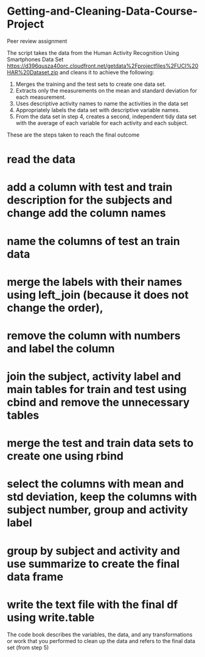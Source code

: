 # Getting-and-Cleaning-Data-Course-Project
Peer review assignment

The script takes the data from the 
Human Activity Recognition Using Smartphones Data Set
https://d396qusza40orc.cloudfront.net/getdata%2Fprojectfiles%2FUCI%20HAR%20Dataset.zip 
and cleans it to achieve the following:
1. Merges the training and the test sets to create one data set.
2. Extracts only the measurements on the mean and standard deviation for each measurement. 
3. Uses descriptive activity names to name the activities in the data set
4. Appropriately labels the data set with descriptive variable names. 
5. From the data set in step 4, creates a second, independent tidy data set with the average of each variable for each activity and each subject.

These are the steps taken to reach the final outcome

# read the data
# add a column with test and train description for the subjects and change add the column names
# name the columns of test an train data
# merge the labels with their names using left_join (because it does not change the order), 
# remove the column with numbers and label the column 
# join the subject, activity label and main tables for train and test using cbind and remove the unnecessary tables
# merge the test and train data sets to create one using rbind
# select the columns with mean and std deviation, keep the columns with subject number, group and activity label
# group by subject and activity and use summarize to create the final data frame
# write the text file with the final df using write.table

The code book describes the variables, the data, and any transformations or work that you performed to clean up the data and refers to the final data set (from step 5)
